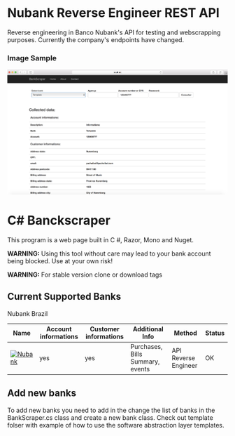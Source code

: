 # Nubank Reverse Engineer REST API 

Reverse engineering in Banco Nubank's API for testing and webscrapping purposes. Currently the company's endpoints have changed.

### Image Sample
![Template](https://github.com/felipengeletrica/BankScraper/blob/master/Scrapper.png)



# C# Banckscraper
This program is a web page built in C #, Razor, Mono and Nuget.

**WARNING:** Using this tool without care may lead to your bank account being blocked. Use at your own risk!

**WARNING:** For stable version clone or download tags

## Current Supported Banks

Nubank Brazil


| Name                                                                                                                                                                                          | Account informations | Customer informations          | Additional Info                                                                                       |           Method                     | Status |
| ---                                                                                                                                                                                           | ---     | ---                                   | ---                                                                                                   | ---                                  | ---    |
| [![Nubank](https://raw.githubusercontent.com/kamushadenes/bankscraper/master/bankscraper/logo/icon-nubank.png)](https://github.com/kamushadenes/bankscraper/blob/master/nubank.py)                    | yes      | yes                                     | Purchases, Bills Summary, events                                                                       |    API Reverse Engineer                             | OK    |



## Add new banks

To add new banks you need to add in the change the list of banks in the BankScraper.cs class and create a new bank class. 
Check out template folser with example of how to use the software abstraction layer templates.


